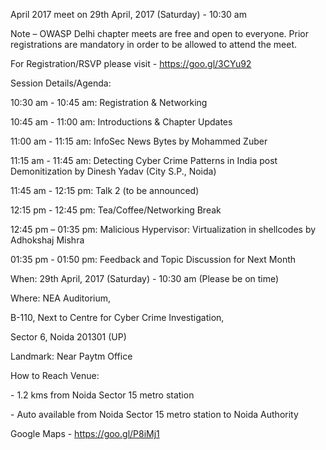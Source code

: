 April 2017 meet on 29th April, 2017 (Saturday) - 10:30 am

Note – OWASP Delhi chapter meets are free and open to everyone. Prior
registrations are mandatory in order to be allowed to attend the meet.

For Registration/RSVP please visit - <https://goo.gl/3CYu92>

Session Details/Agenda:

10:30 am - 10:45 am: Registration & Networking

10:45 am - 11:00 am: Introductions & Chapter Updates

11:00 am - 11:15 am: InfoSec News Bytes by Mohammed Zuber

11:15 am - 11:45 am: Detecting Cyber Crime Patterns in India post
Demonitization by Dinesh Yadav (City S.P., Noida)

11:45 am - 12:15 pm: Talk 2 (to be announced)

12:15 pm - 12:45 pm: Tea/Coffee/Networking Break

12:45 pm – 01:35 pm: Malicious Hypervisor: Virtualization in shellcodes
by Adhokshaj Mishra

01:35 pm - 01:50 pm: Feedback and Topic Discussion for Next Month

When: 29th April, 2017 (Saturday) - 10:30 am (Please be on time)

Where: NEA Auditorium,

B-110, Next to Centre for Cyber Crime Investigation,

Sector 6, Noida 201301 (UP)

Landmark: Near Paytm Office

How to Reach Venue:

\- 1.2 kms from Noida Sector 15 metro station

\- Auto available from Noida Sector 15 metro station to Noida Authority

Google Maps - https://goo.gl/P8iMj1